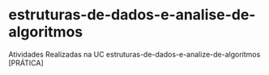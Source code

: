 # estruturas-de-dados-e-analise-de-algoritmos
Atividades Realizadas na UC estruturas-de-dados-e-analize-de-algoritmos [PRÁTICA]
